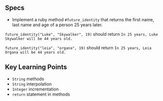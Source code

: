 ## Specs

- Implement a ruby method `#future_identity` that returns the first name, last name and age of a person 25 years later.

`future_identity("Luke", "Skywalker", 19)` should return `In 25 years, Luke Skywalker will be 44 years old.`

`future_identity("leia", "organa", 19)` should return `In 25 years, Leia Organa will be 44 years old.`

## Key Learning Points

- `String` methods
- `String` interpolation
- `Integer` incrementation
- `return` statement in methods

